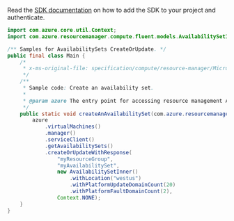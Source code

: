 Read the [SDK documentation](https://github.com/Azure/azure-sdk-for-java/blob/azure-resourcemanager_2.14.0/sdk/resourcemanager/azure-resourcemanager/README.md) on how to add the SDK to your project and authenticate.

```java
import com.azure.core.util.Context;
import com.azure.resourcemanager.compute.fluent.models.AvailabilitySetInner;

/** Samples for AvailabilitySets CreateOrUpdate. */
public final class Main {
    /*
     * x-ms-original-file: specification/compute/resource-manager/Microsoft.Compute/stable/2021-11-01/examples/compute/CreateAnAvailabilitySet.json
     */
    /**
     * Sample code: Create an availability set.
     *
     * @param azure The entry point for accessing resource management APIs in Azure.
     */
    public static void createAnAvailabilitySet(com.azure.resourcemanager.AzureResourceManager azure) {
        azure
            .virtualMachines()
            .manager()
            .serviceClient()
            .getAvailabilitySets()
            .createOrUpdateWithResponse(
                "myResourceGroup",
                "myAvailabilitySet",
                new AvailabilitySetInner()
                    .withLocation("westus")
                    .withPlatformUpdateDomainCount(20)
                    .withPlatformFaultDomainCount(2),
                Context.NONE);
    }
}
```
